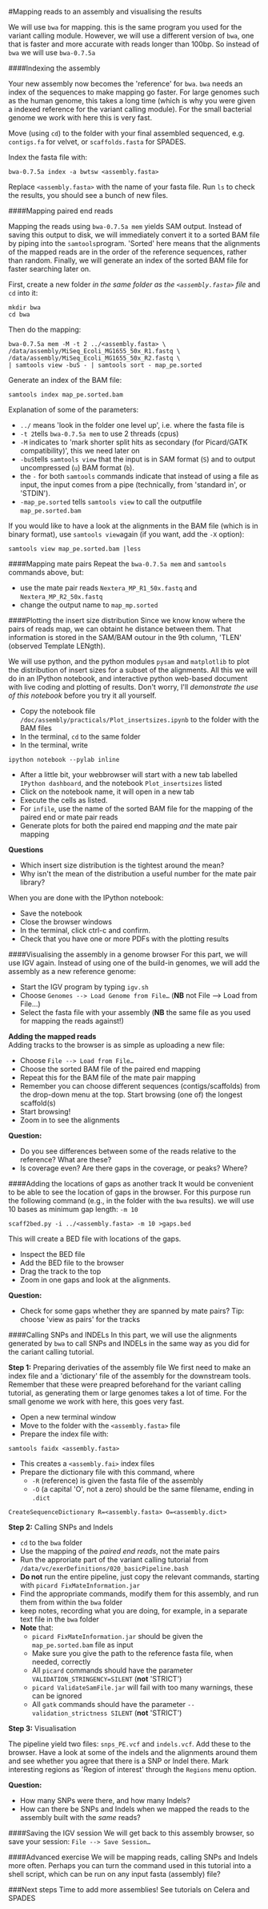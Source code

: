 #Mapping reads to an assembly and visualising the results

We will use `bwa` for mapping. this is the same program you used for the variant calling module. However, we will use a different version of `bwa`, one that is faster and more accurate with reads longer than 100bp. So instead of `bwa` we will use `bwa-0.7.5a`

####Indexing the assembly

Your new assembly now becomes the 'reference' for `bwa`. `bwa` needs an index of the sequences to make mapping go faster. For large genomes such as the human genome, this takes a long time (which is why you were given a indexed reference for the variant calling module). For the small bacterial genome we work with here this is very fast.

Move (using `cd`) to the folder with your final assembled sequenced, e.g. `contigs.fa` for velvet, or `scaffolds.fasta` for SPADES.  

Index the fasta file with:

```
bwa-0.7.5a index -a bwtsw <assembly.fasta>
```

Replace `<assembly.fasta>` with the name of your fasta file. Run `ls` to check the results, you should see a bunch of new files.


####Mapping paired end reads

Mapping the reads using `bwa-0.7.5a mem` yields SAM output. Instead of saving this output to disk, we will immediately convert it to a sorted BAM file by piping into the `samtools`program. 'Sorted' here means that the alignments of the mapped reads are in the order of the reference sequences, rather than random. Finally, we will generate an index of the sorted BAM file for faster searching later on.

First, create a new folder *in the same folder as the `<assembly.fasta>` file*  and `cd` into it:

```
mkdir bwa
cd bwa
```
Then do the mapping:

```
bwa-0.7.5a mem -M -t 2 ../<assembly.fasta> \
/data/assembly/MiSeq_Ecoli_MG1655_50x_R1.fastq \
/data/assembly/MiSeq_Ecoli_MG1655_50x_R2.fastq \
| samtools view -buS - | samtools sort - map_pe.sorted
```

Generate an index of the BAM file:

```
samtools index map_pe.sorted.bam
```

Explanation of some of the parameters:

* `../` means 'look in the folder one level up', i.e. where the fasta file is
* `-t 2`tells `bwa-0.7.5a mem` to use 2 threads (cpus)
* `-M` indicates to 'mark shorter split hits as secondary (for Picard/GATK compatibility)', this we need later on
* `-buS`tells `samtools view` that the input is in SAM format (`S`) and to output uncompressed (`u`) BAM format (`b`).
* the `-` for both `samtools` commands indicate that instead of using a file as input, the input comes from a pipe (technically, from 'standard in', or 'STDIN').
* `-map_pe.sorted` tells `samtools view` to call the outputfile `map_pe.sorted.bam`

If you would like to have a look at the alignments in the BAM file (which is in binary format), use `samtools view`again (if you want, add the `-X` option):

```
samtools view map_pe.sorted.bam |less
```

####Mapping mate pairs
Repeat the `bwa-0.7.5a mem` and `samtools` commands above, but:

* use the mate pair reads `Nextera_MP_R1_50x.fastq` and `Nextera_MP_R2_50x.fastq`
* change the output name to `map_mp.sorted`

####Plotting the insert size distribution
Since we know know where the pairs of reads map, we can obtaint he distance between them. That information is stored in the SAM/BAM outour in the 9th column, 'TLEN' (observed Template LENgth).

We will use python, and the python modules `pysam` and `matplotlib` to plot the distribution of insert sizes for a subset of the alignments. All this we will do in an IPython notebook, and interactive python web-based document with live coding and plotting of results. Don't worry, I'll *demonstrate the use of this notebook* before you try it all yourself.

* Copy the notebook file `/doc/assembly/practicals/Plot_insertsizes.ipynb` to the folder with the BAM files
* In the terminal, `cd` to the same folder
* In the terminal, write 

```
ipython notebook --pylab inline
```

* After a little bit, your webbrowser will start with a new tab labelled `IPython dashboard`, and the notebook `Plot_insertsizes` listed
* Click on the notebook name, it will open in a new tab
* Execute the cells as listed.
* For `infile`, use the name of the sorted BAM file for the mapping of the paired end or mate pair reads
* Generate plots for both the paired end mapping *and* the mate pair mapping

**Questions**

* Which insert size distribution is the tightest around the mean?
* Why isn't the mean of the distribution a useful number for the mate pair library?


When you are done with the IPython notebook:

* Save the notebook
* Close the browser windows
* In the terminal, click ctrl-c and confirm.
* Check that you have one or more PDFs with the plotting results

####Visualising the assembly in a genome browser
For this part, we will use IGV again. 
Instead of using one of the build-in genomes, we will add the assembly as a new reference genome:

* Start the IGV program by typing `igv.sh`
* Choose `Genomes --> Load Genome from File…` (**NB** not File --> Load from File…)
* Select the fasta file with your assembly (**NB** the same file as you used for mapping the reads against!)

**Adding the mapped reads**  
Adding tracks to the browser is as simple as uploading a new file:

* Choose `File --> Load from File…`
* Choose the sorted BAM file of the paired end mapping 
* Repeat this for the BAM file of the mate pair mapping 
* Remember you can choose different sequences (contigs/scaffolds) from the drop-down menu at the top. Start browsing (one of) the longest scaffold(s)
* Start browsing!
* Zoom in to see the alignments

**Question:**

* Do you see differences between some of the reads relative to the reference? What are these?
* Is coverage even? Are there gaps in the coverage, or peaks? Where?


####Adding the locations of gaps as another track
It would be convenient to be able to see the location of gaps in the browser. For this purpose run the following command (e.g., in the folder with the `bwa` results). we will use 10 bases as minimum gap length: `-m 10`

```
scaff2bed.py -i ../<assembly.fasta> -m 10 >gaps.bed
```

This will create a BED file with locations of the gaps. 

* Inspect the BED file
* Add the BED file to the browser
* Drag the track to the top
* Zoom in one gaps and look at the alignments.

**Question:**

* Check for some gaps whether they are spanned by mate pairs? Tip: choose 'view as pairs' for the tracks

####Calling SNPs and INDELs
In this part, we will use the alignments generated by `bwa` to call SNPs and INDELs in the same way as you did for the cariant calling tutorial.

**Step 1:** Preparing derivaties of the assembly file
We first need to make an index file and a 'dictionary' file of the assembly for the downstream tools. Remember that these were preapred beforehand for the variant calling tutorial, as generating them or large genomes takes a lot of time. For the small genome we work with here, this goes very fast.

* Open a new terminal window
* Move to the folder with the `<assembly.fasta>` file
* Prepare the index file with:

```
samtools faidx <assembly.fasta>
```

* This creates a `<assembly.fai>` index files
* Prepare the dictionary file with this command, where
  * `-R` (reference) is given the fasta file of the assembly
  * `-O` (a capital 'O', not a zero) should be the same filename, ending in `.dict`

```
CreateSequenceDictionary R=<assembly.fasta> O=<assembly.dict>
```

**Step 2:** Calling SNPs and Indels

* `cd` to the `bwa` folder
* Use the mapping of the *paired end reads*, not the mate pairs
* Run the approriate part of the variant calling tutorial from `/data/vc/exerDefinitions/020_basicPipeline.bash`
* **Do not** run the entire pipeline, just copy the relevant commands, starting with `picard FixMateInformation.jar`
* Find the appropriate commands, modify them for this assembly, and run them from within the `bwa` folder
* keep notes, recording what you are doing, for example, in a separate text file in the `bwa` folder
* **Note** that:
  * `picard FixMateInformation.jar` should be given the `map_pe.sorted.bam` file as input
  * Make sure you give the path to the reference fasta file, when needed, correctly
  * All `picard` commands should have the parameter `VALIDATION_STRINGENCY=SILENT` (**not** 'STRICT')
  * `picard ValidateSamFile.jar` will fail with too many warnings, these can be ignored
  * All `gatk` commands should have the parameter `--validation_strictness SILENT` (**not** 'STRICT')
  
**Step 3:** Visualisation

The pipeline yield two files: `snps_PE.vcf` and `indels.vcf`. Add these to the browser. Have a look at some of the indels and the alignments around them and see whether you agree that there is a SNP or Indel there. Mark interesting regions as 'Region of interest' through the `Regions` menu option.

**Question:**

* How many SNPs were there, and how many Indels?
* How can there be SNPs and Indels when we mapped the reads to the assembly built with the *same* reads?

####Saving the IGV session
We will get back to this assembly browser, so save your session: `File --> Save Session…`


####Advanced exercise
We will be mapping reads, calling SNPs and Indels more often. Perhaps you can turn the command used in this tutorial into a shell script, which can be run on any input fasta (assembly) file?


###Next steps
Time to add more assemblies! See tutorials on Celera and SPADES
  